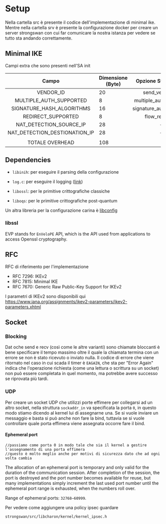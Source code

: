 # Setup 

Nella cartella src è presente il codice dell'implementazione di minimal ike.
Mentre nella cartella srv è presente la configurazione docker per creare un server strongswan con cui far comunicare la nostra istanza per vedere se tutto sta andando correttamente.

## Minimal IKE

Campi extra che sono presenti nell'SA init 

|             Campo             | Dimensione (Byte) |    Opzione Strongswan    | Value |    RFC   |
|:-----------------------------:|-------------------|:------------------------:|-------|:--------:|
| VENDOR\_ID                     |         20        |           send\_vendor\_id |    no |     7296 |
| MULTIPLE\_AUTH\_SUPPORTED       |         8         |  multiple\_authentication |    no |     4739 |
| SIGNATURE\_HASH\_ALGORITHMS     |         16        | signature\_authentication |    no |     7427 |
| REDIRECT\_SUPPORTED            |         8         |           flow\_redirects |    no |     5685 |
| NAT\_DETECTION\_SOURCE\_IP       |         28        |                        - |     - |     4306 |
| NAT\_DETECTION\_DESTIONATION\_IP |         28        |                        - |     - |     4306 |
|                               |                   |                          |       |          |
|        TOTALE OVERHEAD        |        108        |                          |       |          |

## Dependencies

- `libinih`: per eseguire il parsing della configurazione

- `log.c`: per eseguire il logging ([link](https://github.com/rxi/log.c))

- `libossl`: per le primitive crittografiche classiche

- `liboqs`: per le primitive crittografiche post-quantum

Un altra libreria per la configurazione carina è [libconfig](https://www.hyperrealm.com/libconfig/libconfig_manual.html)

### libssl 

EVP stands for `EnVeloPE` API, which is the API used from applications to access Openssl cryptography.

## RFC

RFC di riferimento per l'implementazione

- RFC 7296: IKEv2
- RFC 7815: Minimal IKE
- RFC 7670: Generic Raw Public-Key Support for IKEv2

I parametri di IKEv2 sono disponibili qui https://www.iana.org/assignments/ikev2-parameters/ikev2-parameters.xhtml

## Socket 

### Blocking

Dat oche send e recv (così come le altre varianti) sono chiamate bloccanti è bene specificare il tempo massimo oltre il quale la chiamata termina con un errore se non è stato ricevuto o inviato nulla. Il codice di errore che viene ritornato nel caso in cui scada il timer è `EAGAIN`, che sta per "Error Again" indica che l'operazione richiesta (come una lettura o scrittura su un socket) non può essere completata in quel momento, ma potrebbe avere successo se riprovata più tardi.

### UDP 

Per creare un socket UDP che utilizzi porte effimere per collegarsi ad un altro socket, nella struttura `sockaddr_in` va specificata la porta `0`, in questo 
modo stiamo dicendo al kernel lui di assegnarne una. Se si vuole inviare un messaggio e basta si può anche non fare la bind, tuttavia se si vuole controllare
quale porta effimera viene assegnata occorre fare il bind.

#### Ephemeral port 
    //passiamo come porta 0 in modo tale che sia il kernel a gestire l'assegnamento di una porta effimera
    //questo è molto meglio anche per motivi di sicurezza dato che ad ogni volta cambia


The allocation of an ephemeral port is temporary and only valid for the duration of the communication session. After completion of the session, the port is destroyed and the port number becomes available for reuse, but many implementations simply increment the last used port number until the ephemeral port range is exhausted, when the numbers roll over. 

Range of ephemeral ports: `32768–60999`.



Per vedere come aggiungere una policy ipsec guardare 

```strongswan/src/libcharon/kernel/kernel_ipsec.h```




